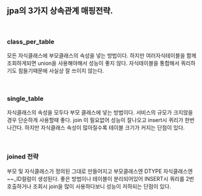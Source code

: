 
## jpa의 3가지 상속관계 매핑전략.


<br>

### class_per_table

모든 자식클래스에 부모클래스의 속성을 넣는 방법이다.
하지만 여러자식테이블을 함께 조회하게되면 union을 사용해야해서 성능이 좋지 않다.
자식테이블을 통합해서 쿼리하기도 힘들기때문에 사실상 잘 쓰이지 않는다.

<br>

### single_table

자식클래스의 속성을 모두다 부모 클래스에 넣는 방법이다.
서비스의 규모가 크지않을 경우 단순하게 사용할때 좋다.
join 이 필요없어 성능이 잘나오고 insert시 퀴리가 한번나간다.
하지만 자식클래스 속성이 많아질수록 테이블 크기가 커지는 단점이 있다.


<br>


### joined 전략
부모 및 자식클래스가 정의된 그대로 만들어지고
부모클래스엔 DTYPE  자식클래스엔 ~~_ID컬럼이 생성된다. 
좋은 방법이나 테이블이 분리되어있어 INSERT시 쿼리를 2번호출하거나 조회시 join을 많이 사용하다보니 성능이 저하되는 단점이 있다.
